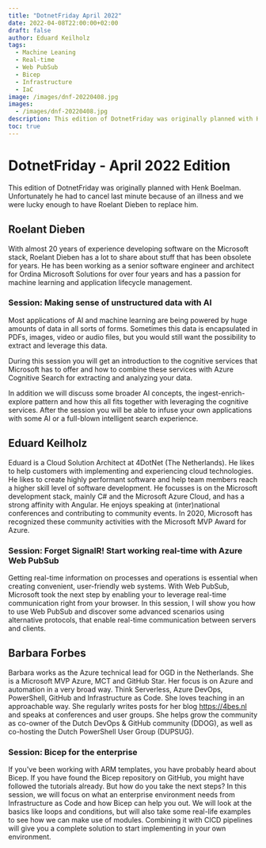 ```yaml
---
title: "DotnetFriday April 2022"
date: 2022-04-08T22:00:00+02:00
draft: false
author: Eduard Keilholz
tags:
  - Machine Leaning
  - Real-time
  - Web PubSub
  - Bicep
  - Infrastructure
  - IaC
image: /images/dnf-20220408.jpg
images:
  - /images/dnf-20220408.jpg
description: This edition of DotnetFriday was originally planned with Henk Boelman. Unfortunately he had to cancel last minute because of an illness and we were lucky enough to have Roelant Dieben to replace him.
toc: true
---
```


# DotnetFriday - April 2022 Edition

This edition of DotnetFriday was originally planned with Henk Boelman. Unfortunately he had to cancel last minute because of an illness and we were lucky enough to have Roelant Dieben to replace him.

## Roelant Dieben

With almost 20 years of experience developing software on the Microsoft stack, Roelant Dieben has a lot to share about stuff that has been obsolete for years. He has been working as a senior software engineer and architect for Ordina Microsoft Solutions for over four years and has a passion for machine learning and application lifecycle management.

### Session: Making sense of unstructured data with AI

Most applications of AI and machine learning are being powered by huge amounts of data in all sorts of forms. Sometimes this data is encapsulated in PDFs, images, video or audio files, but you would still want the possibility to extract and leverage this data.

During this session you will get an introduction to the cognitive services that Microsoft has to offer and how to combine these services with Azure Cognitive Search for extracting and analyzing your data.

In addition we will discuss some broader AI concepts, the ingest-enrich-explore pattern and how this all fits together with leveraging the cognitive services. After the session you will be able to infuse your own applications with some AI or a full-blown intelligent search experience.

## Eduard Keilholz
Eduard is a Cloud Solution Architect at 4DotNet (The Netherlands). He likes to help customers with implementing and experiencing cloud technologies. He likes to create highly performant software and help team members reach a higher skill level of software development. He focusses is on the Microsoft development stack, mainly C# and the Microsoft Azure Cloud, and has a strong affinity with Angular. He enjoys speaking at (inter)national conferences and contributing to community events. In 2020, Microsoft has recognized these community activities with the Microsoft MVP Award for Azure.

### Session: Forget SignalR! Start working real-time with Azure Web PubSub
Getting real-time information on processes and operations is essential when creating convenient, user-friendly web systems. With Web PubSub, Microsoft took the next step by enabling your to leverage real-time communication right from your browser. In this session, I will show you how to use Web PubSub and discover some advanced scenarios using alternative protocols, that enable real-time communication between servers and clients.

## Barbara Forbes
Barbara works as the Azure technical lead for OGD in the Netherlands. She is a Microsoft MVP Azure, MCT and GitHub Star. Her focus is on Azure and automation in a very broad way.
Think Serverless, Azure DevOps, PowerShell, GitHub and Infrastructure as Code. She loves teaching in an approachable way. She regularly writes posts for her blog https://4bes.nl
and speaks at conferences and user groups. She helps grow the community as co-owner of the Dutch DevOps & GitHub community (DDOG), as well as co-hosting the Dutch PowerShell User Group (DUPSUG).

### Session: Bicep for the enterprise
If you've been working with ARM templates, you have probably heard about Bicep. If you have found the Bicep repository on GitHub, you might have followed the tutorials already. But how do you take the next steps? In this session, we will focus on what an enterprise environment needs from Infrastructure as Code and how Bicep can help you out. We will look at the basics like loops and conditions, but will also take some real-life examples to see how we can make use of modules. Combining it with CICD pipelines will give you a complete solution to start implementing in your own environment.

